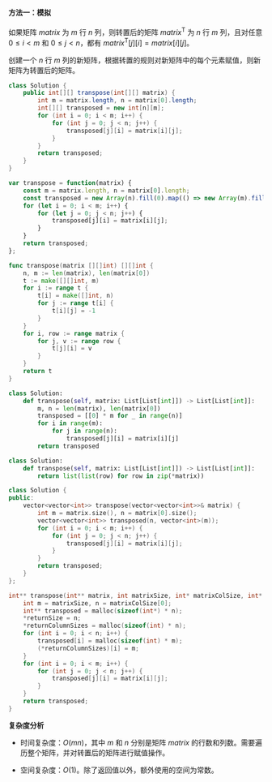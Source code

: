 #### 方法一：模拟

如果矩阵 $\textit{matrix}$ 为 $m$ 行 $n$ 列，则转置后的矩阵 $\textit{matrix}^\text{T}$ 为 $n$ 行 $m$ 列，且对任意 $0 \le i<m$ 和 $0 \le j<n$，都有 $\textit{matrix}^\text{T}[j][i]=\textit{matrix}[i][j]$。

创建一个 $n$ 行 $m$ 列的新矩阵，根据转置的规则对新矩阵中的每个元素赋值，则新矩阵为转置后的矩阵。

```Java [sol1-Java]
class Solution {
    public int[][] transpose(int[][] matrix) {
        int m = matrix.length, n = matrix[0].length;
        int[][] transposed = new int[n][m];
        for (int i = 0; i < m; i++) {
            for (int j = 0; j < n; j++) {
                transposed[j][i] = matrix[i][j];
            }
        }
        return transposed;
    }
}
```

```JavaScript [sol1-JavaScript]
var transpose = function(matrix) {
    const m = matrix.length, n = matrix[0].length;
    const transposed = new Array(n).fill(0).map(() => new Array(m).fill(0));
    for (let i = 0; i < m; i++) {
        for (let j = 0; j < n; j++) {
            transposed[j][i] = matrix[i][j];
        }
    }
    return transposed;
};
```

```go [sol1-Golang]
func transpose(matrix [][]int) [][]int {
    n, m := len(matrix), len(matrix[0])
    t := make([][]int, m)
    for i := range t {
        t[i] = make([]int, n)
        for j := range t[i] {
            t[i][j] = -1
        }
    }
    for i, row := range matrix {
        for j, v := range row {
            t[j][i] = v
        }
    }
    return t
}
```

```Python [sol1-Python3]
class Solution:
    def transpose(self, matrix: List[List[int]]) -> List[List[int]]:
        m, n = len(matrix), len(matrix[0])
        transposed = [[0] * m for _ in range(n)]
        for i in range(m):
            for j in range(n):
                transposed[j][i] = matrix[i][j]
        return transposed
```

```Python [sol1-Python3_oneline]
class Solution:
    def transpose(self, matrix: List[List[int]]) -> List[List[int]]:
        return list(list(row) for row in zip(*matrix))
```

```C++ [sol1-C++]
class Solution {
public:
    vector<vector<int>> transpose(vector<vector<int>>& matrix) {
        int m = matrix.size(), n = matrix[0].size();
        vector<vector<int>> transposed(n, vector<int>(m));
        for (int i = 0; i < m; i++) {
            for (int j = 0; j < n; j++) {
                transposed[j][i] = matrix[i][j];
            }
        }
        return transposed;
    }
};
```

```C [sol1-C]
int** transpose(int** matrix, int matrixSize, int* matrixColSize, int* returnSize, int** returnColumnSizes) {
    int m = matrixSize, n = matrixColSize[0];
    int** transposed = malloc(sizeof(int*) * n);
    *returnSize = n;
    *returnColumnSizes = malloc(sizeof(int) * n);
    for (int i = 0; i < n; i++) {
        transposed[i] = malloc(sizeof(int) * m);
        (*returnColumnSizes)[i] = m;
    }
    for (int i = 0; i < m; i++) {
        for (int j = 0; j < n; j++) {
            transposed[j][i] = matrix[i][j];
        }
    }
    return transposed;
}
```

**复杂度分析**

- 时间复杂度：$O(mn)$，其中 $m$ 和 $n$ 分别是矩阵 $\textit{matrix}$ 的行数和列数。需要遍历整个矩阵，并对转置后的矩阵进行赋值操作。

- 空间复杂度：$O(1)$。除了返回值以外，额外使用的空间为常数。